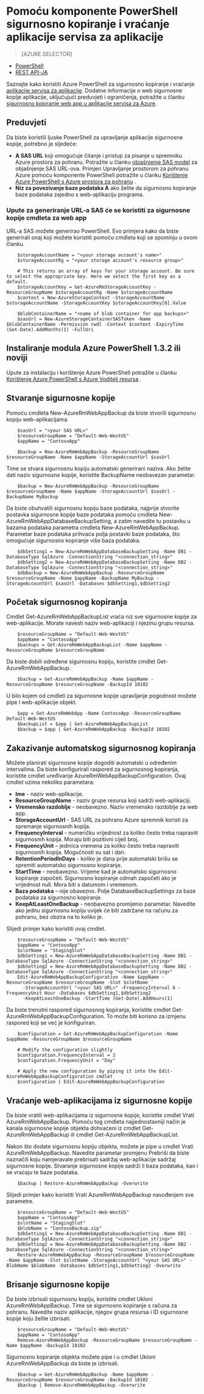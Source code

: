 <properties
    pageTitle="Pomoću komponente PowerShell sigurnosno kopiranje i vraćanje aplikacije servisa za aplikacije"
    description="Saznajte kako pomoću ljuske PowerShell za sigurnosno kopiranje i vraćanje aplikaciju u aplikacije servisa za Azure"
    services="app-service"
    documentationCenter=""
    authors="NKing92"
    manager="wpickett"
    editor="" />

<tags
    ms.service="app-service"
    ms.workload="na"
    ms.tgt_pltfrm="na"
    ms.devlang="na"
    ms.topic="article"
    ms.date="08/10/2016"
    ms.author="nicking"/>
# <a name="use-powershell-to-back-up-and-restore-app-service-apps"></a>Pomoću komponente PowerShell sigurnosno kopiranje i vraćanje aplikacije servisa za aplikacije

> [AZURE.SELECTOR]
- [PowerShell](app-service-powershell-backup.md)
- [REST API-JA](../app-service-web/websites-csm-backup.md)

Saznajte kako koristiti Azure PowerShell za sigurnosno kopiranje i vraćanje [aplikacije servisa za aplikacije](https://azure.microsoft.com/services/app-service/web/). Dodatne informacije o web sigurnosne kopije aplikacije, uključujući preduvjeti i ograničenja, potražite u članku [sigurnosno kopiranje web app u aplikacije servisa za Azure](../app-service-web/web-sites-backup.md).

## <a name="prerequisites"></a>Preduvjeti
Da biste koristili ljuske PowerShell za upravljanje aplikacije sigurnosne kopije, potrebno je sljedeće:

- **A SAS URL** koji omogućuje čitanje i pristup za pisanje u spremniku Azure prostora za pohranu. Potražite u članku [objašnjenje SAS model](../storage/storage-dotnet-shared-access-signature-part-1.md) za objašnjenje SAS URL-ova. Primjeri Upravljanje prostorom za pohranu Azure pomoću komponente PowerShell potražite u članku [Korištenje Azure PowerShell s Azure prostora za pohranu](../storage/storage-powershell-guide-full.md) .
- **Niz za povezivanje baze podataka A** ako želite da sigurnosno kopiranje baze podataka zajedno s web-aplikaciju programa.

### <a name="how-to-generate-a-sas-url-to-use-with-the-web-app-backup-cmdlets"></a>Upute za generiranje URL-a SAS će se koristiti za sigurnosne kopije cmdleta za web app
URL-a SAS možete generirao PowerShell. Evo primjera kako da biste generirali onaj koji možete koristiti pomoću cmdleta koji se spominju u ovom članku.

        $storageAccountName = "<your storage account's name>"
        $storageAccountRg = "<your storage account's resource group>"

        # This returns an array of keys for your storage account. Be sure to select the appropriate key. Here we select the first key as a default.
        $storageAccountKey = Get-AzureRmStorageAccountKey -ResourceGroupName $storageAccountRg -Name $storageAccountName
        $context = New-AzureStorageContext -StorageAccountName $storageAccountName -StorageAccountKey $storageAccountKey[0].Value

        $blobContainerName = "<name of blob container for app backups>"
        $sasUrl = New-AzureStorageContainerSASToken -Name $blobContainerName -Permission rwdl -Context $context -ExpiryTime (Get-Date).AddMonths(1) -FullUri

## <a name="install-azure-powershell-132-or-greater"></a>Instaliranje modula Azure PowerShell 1.3.2 ili noviji

Upute za instalaciju i korištenje Azure PowerShell potražite u članku [Korištenje Azure PowerShell s Azure Voditelj resursa](../powershell-install-configure.md) .

## <a name="create-a-backup"></a>Stvaranje sigurnosne kopije

Pomoću cmdleta New-AzureRmWebAppBackup da biste stvorili sigurnosnu kopiju web-aplikacijama.

        $sasUrl = "<your SAS URL>"
        $resourceGroupName = "Default-Web-WestUS"
        $appName = "ContosoApp"

        $backup = New-AzureRmWebAppBackup -ResourceGroupName $resourceGroupName -Name $appName -StorageAccountUrl $sasUrl

Time se stvara sigurnosnu kopiju automatski generirani naziva. Ako želite dati naziv sigurnosne kopije, koristite BackupName neobavezan parametar.

        $backup = New-AzureRmWebAppBackup -ResourceGroupName $resourceGroupName -Name $appName -StorageAccountUrl $sasUrl -BackupName MyBackup

Da biste obuhvatili sigurnosnu kopiju baze podataka, najprije stvorite postavka sigurnosne kopije baze podataka pomoću cmdleta New-AzureRmWebAppDatabaseBackupSetting, a zatim navedite tu postavku u bazama podataka parametra cmdleta New-AzureRmWebAppBackup. Parametar baze podataka prihvaća polja postavki baze podataka, što omogućuje sigurnosno kopiranje više baza podataka.

        $dbSetting1 = New-AzureRmWebAppDatabaseBackupSetting -Name DB1 -DatabaseType SqlAzure -ConnectionString "<connection_string>"
        $dbSetting2 = New-AzureRmWebAppDatabaseBackupSetting -Name DB2 -DatabaseType SqlAzure -ConnectionString "<connection_string>"
        $dbBackup = New-AzureRmWebAppBackup -ResourceGroupName $resourceGroupName -Name $appName -BackupName MyBackup -StorageAccountUrl $sasUrl -Databases $dbSetting1,$dbSetting2

## <a name="get-backups"></a>Početak sigurnosnog kopiranja

Cmdlet Get-AzureRmWebAppBackupList vraća niz sve sigurnosne kopije za web-aplikacije. Morate navesti naziv web-aplikaciji i njezinu grupu resursa.

        $resourceGroupName = "Default-Web-WestUS"
        $appName = "ContosoApp"
        $backups = Get-AzureRmWebAppBackupList -Name $appName -ResourceGroupName $resourceGroupName

Da biste dobili određene sigurnosnu kopiju, koristite cmdlet Get-AzureRmWebAppBackup.

        $backup = Get-AzureRmWebAppBackup -Name $appName -ResourceGroupName $resourceGroupName -BackupId 10102

U bilo kojem od cmdleti za sigurnosne kopije upravljanje pogodnost možete pipe i web-aplikacije objekt.

        $app = Get-AzureRmWebApp -Name ContosoApp -ResourceGroupName Default-Web-WestUS
        $backupList = $app | Get-AzureRmWebAppBackupList
        $backup = $app | Get-AzureRmWebAppBackup -BackupId 10102

## <a name="schedule-automatic-backups"></a>Zakazivanje automatskog sigurnosnog kopiranja

Možete planirati sigurnosne kopije dogoditi automatski u određenim intervalima. Da biste konfigurirali raspored za sigurnosnog kopiranja, koristite cmdlet uređivanje AzureRmWebAppBackupConfiguration. Ovaj cmdlet uzima nekoliko parametara:

- **Ime** - naziv web-aplikacije.
- **ResourceGroupName** - naziv grupe resursa koji sadrži web-aplikaciji.
- **Vremensko razdoblje** - neobavezno. Naziv vremensko razdoblje za web app.
- **StorageAccountUrl** - SAS URL za pohranu Azure spremnik koristi za spremanje sigurnosnih kopija.
- **FrequencyInterval** - numeričku vrijednost za koliko često treba napraviti sigurnosnih kopija. Moraju biti pozitivni cijeli broj.
- **FrequencyUnit** – jedinica vremena za koliko često treba napraviti sigurnosnih kopija. Mogućnosti su sat i dan.
- **RetentionPeriodInDays** - koliko je dana prije automatski brišu se spremiti automatsko sigurnosno kopiranje.
- **StartTime** - neobavezno. Vrijeme kad je automatsko sigurnosno kopiranje započeti. Sigurnosno kopiranje odmah započeti ako je vrijednost null. Mora biti s datumom i vremenom.
- **Baza podataka** – nije obavezno. Polje DatabaseBackupSettings za baze podataka za sigurnosno kopiranje.
- **KeepAtLeastOneBackup** - neobavezno promijenio parametar. Navedite ako jednu sigurnosnu kopiju uvijek će biti zadržane na računu za pohranu, bez obzira na to koliko je.

Slijedi primjer kako koristiti ovaj cmdlet.

        $resourceGroupName = "Default-Web-WestUS"
        $appName = "ContosoApp"
        $slotName = "StagingSlot"
        $dbSetting1 = New-AzureRmWebAppDatabaseBackupSetting -Name DB1 -DatabaseType SqlAzure -ConnectionString "<connection_string>"
        $dbSetting2 = New-AzureRmWebAppDatabaseBackupSetting -Name DB2 -DatabaseType SqlAzure -ConnectionString "<connection_string>"
        Edit-AzureRmWebAppBackupConfiguration -Name $appName -ResourceGroupName $resourceGroupName -Slot $slotName `
          -StorageAccountUrl "<your SAS URL>" -FrequencyInterval 6 -FrequencyUnit Hour -Databases $dbSetting1,$dbSetting2 `
          -KeepAtLeastOneBackup -StartTime (Get-Date).AddHours(1)

Da biste trenutni raspored sigurnosnog kopiranja, koristite cmdlet Get-AzureRmWebAppBackupConfiguration. To može biti korisno za izmjenu raspored koji se već je konfiguriran.

        $configuration = Get-AzureRmWebAppBackupConfiguration -Name $appName -ResourceGroupName $resourceGroupName

        # Modify the configuration slightly
        $configuration.FrequencyInterval = 2
        $configuration.FrequencyUnit = "Day"

        # Apply the new configuration by piping it into the Edit-AzureRmWebAppBackupConfiguration cmdlet
        $configuration | Edit-AzureRmWebAppBackupConfiguration

## <a name="restore-a-web-app-from-a-backup"></a>Vraćanje web-aplikacijama iz sigurnosne kopije

Da biste vratili web-aplikacijama iz sigurnosne kopije, koristite cmdlet Vrati AzureRmWebAppBackup. Pomoću tog cmdleta najjednostavniji način je kanala sigurnosne kopije objekta dohvaćeni iz cmdlet Get-AzureRmWebAppBackup ili cmdlet Get-AzureRmWebAppBackupList.

Nakon što dodate sigurnosnu kopiju objekta, možete je pipe u cmdlet Vrati AzureRmWebAppBackup. Navedite parametar promjenu Prebriši da biste naznačili koju namjeravate prebrisati sadržaj web-aplikacije sadržaj sigurnosne kopije. Stvaranje sigurnosne kopije sadrži li baza podataka, kao i se vraćaju te baze podataka.

        $backup | Restore-AzureRmWebAppBackup -Overwrite

Slijedi primjer kako koristiti Vrati AzureRmWebAppBackup navođenjem sve parametre.

        $resourceGroupName = "Default-Web-WestUS"
        $appName = "ContosoApp"
        $slotName = "StagingSlot"
        $blobName = "ContosoBackup.zip"
        $dbSetting1 = New-AzureRmWebAppDatabaseBackupSetting -Name DB1 -DatabaseType SqlAzure -ConnectionString "<connection_string>"
        $dbSetting2 = New-AzureRmWebAppDatabaseBackupSetting -Name DB2 -DatabaseType SqlAzure -ConnectionString "<connection_string>"
        Restore-AzureRmWebAppBackup -ResourceGroupName $resourceGroupName -Name $appName -Slot $slotName -StorageAccountUrl "<your SAS URL>" -BlobName $blobName -Databases $dbSetting1,$dbSetting2 -Overwrite

## <a name="delete-a-backup"></a>Brisanje sigurnosne kopije

Da biste izbrisali sigurnosnu kopiju, koristite cmdlet Ukloni AzureRmWebAppBackup. Time se sigurnosno kopiranje s računa za pohranu. Navedite naziv aplikacije, njegov grupa resursa i ID sigurnosne kopije koju želite izbrisati.

        $resourceGroupName = "Default-Web-WestUS"
        $appName = "ContosoApp"
        Remove-AzureRmWebAppBackup -ResourceGroupName $resourceGroupName -Name $appName -BackupId 10102

Sigurnosno kopiranje objekta možete pipe i u cmdlet Ukloni AzureRmWebAppBackup da biste je izbrisali.

        $backup = Get-AzureRmWebAppBackup -Name $appName -ResourceGroupName $resourceGroupName -BackupId 10102
        $backup | Remove-AzureRmWebAppBackup -Overwrite
